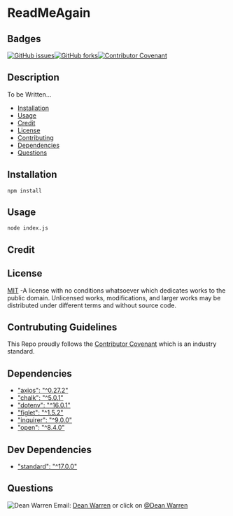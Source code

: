 # ReadMeAgain 
 ## Badges  
[![GitHub issues](https://img.shields.io/github/issues/deawar/ReadMeGen?style=plastic)](undefined/network)[![GitHub forks](https://img.shields.io/github/forks/deawar/ReadMeGen?style=plastic)](undefined/network)[![Contributor Covenant](https://img.shields.io/badge/Contributor%20Covenant-v2.0%20adopted-ff69b4.svg?style=plastic)](code_of_conduct.md) 
## Description  
  To be Written...  
* [Installation](#installation)  
* [Usage](#usage)  
* [Credit](#credit)  
* [License](#license)  
* [Contributing](#contributing)  
* [Dependencies](#dependencies)  
* [Questions](#questions) 
  
## Installation  
``` 
npm install 
``` 
## Usage  
``` 
node index.js 
``` 
## Credit  
  
## License  
[MIT](https://github.com/deawar/ReadMeAgain/blob/master/LICENSE) -A license with no conditions whatsoever which dedicates works to the public domain. Unlicensed works, modifications, and larger works may be distributed under different terms and without source code.
  
## Contrubuting Guidelines 
 This Repo proudly follows the [Contributor Covenant](https://www.contributor-covenant.org/) which is an industry standard. 
 
## Dependencies  
*  ["axios": "^0.27.2"](https://www.npmjs.com/package/axios)
*  ["chalk": "^5.0.1"](https://www.npmjs.com/package/chalk)
*  ["dotenv": "^16.0.1"](https://www.npmjs.com/package/dotenv)
*  ["figlet": "^1.5.2"](https://www.npmjs.com/package/figlet)
*  ["inquirer": "^9.0.0"](https://www.npmjs.com/package/inquirer)
*  ["open": "^8.4.0"](https://www.npmjs.com/package/open)

## Dev Dependencies
*  ["standard": "^17.0.0"](https://www.npmjs.com/package/standard)

## Questions 
![Dean Warren](https://avatars3.githubusercontent.com/u/15312495?v=4&s=48)  Email: [Dean Warren](mailto:deawar@gmail.com) or  click on [@Dean Warren](https://github.com/deawar)
